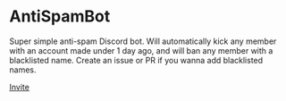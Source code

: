 # AntiSpamBot
Super simple anti-spam Discord bot.
Will automatically kick any member with an account made under 1 day ago, and will ban any member with a blacklisted name. Create an issue or PR if you wanna add blacklisted names.

[Invite]()

